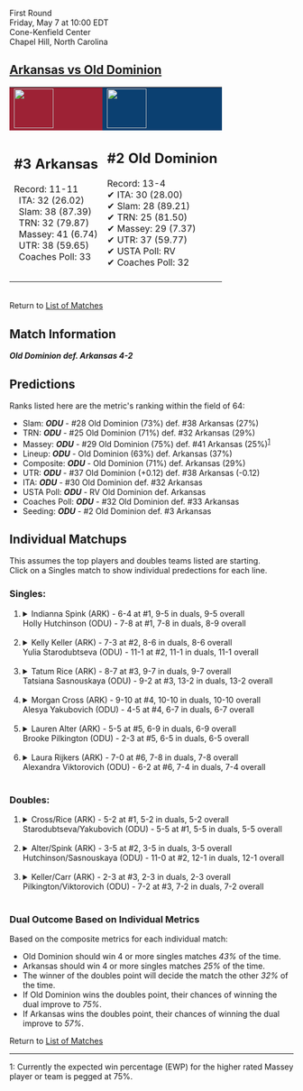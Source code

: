 First Round  
Friday, May 7 at 10:00 EDT  
Cone-Kenfield Center  
Chapel Hill, North Carolina  
## [Arkansas vs Old Dominion](https://www.ncaa.com/game/5833648)  

<table><tr style="background-color: #d9d9d9 !important"><td style="background-color: #9D2235 !important"><img src="https://www.ncaa.com/sites/default/files/images/logos/schools/a/arkansas.70.png" width="70" height="70" /></td><td style="background-color: #0B4071 !important"><img src="https://www.ncaa.com/sites/default/files/images/logos/schools/o/old-dominion.70.png" width="70" height="70" /></td></tr><tr>
<td>  

<h2>#3 Arkansas</h2>  
Record: 11-11<br>  
&nbsp; ITA: 32 (26.02)<br>  
&nbsp; Slam: 38 (87.39)<br>  
&nbsp; TRN: 32 (79.87)<br>  
&nbsp; Massey: 41 (6.74)<br>  
&nbsp; UTR: 38 (59.65)<br>  
&nbsp; Coaches Poll: 33<br>  
<br>  

</td>
<td>  

<h2>#2 Old Dominion</h2>  
Record: 13-4<br>  
&#10004; ITA: 30 (28.00)<br>  
&#10004; Slam: 28 (89.21)<br>  
&#10004; TRN: 25 (81.50)<br>  
&#10004; Massey: 29 (7.37)<br>  
&#10004; UTR: 37 (59.77)<br>  
&#10004; USTA Poll: RV<br>  
&#10004; Coaches Poll: 32<br>  
<br>  

</td>
</tr></table>  


<br>Return to [List of Matches](../index.md)  

## Match Information  
***Old Dominion def. Arkansas 4-2***  

## Predictions  

Ranks listed here are the metric's ranking within the field of 64:  
- Slam: ***ODU*** - #28 Old Dominion (73%) def. #38 Arkansas (27%)  
- TRN: ***ODU*** - #25 Old Dominion (71%) def. #32 Arkansas (29%)  
- Massey: ***ODU*** - #29 Old Dominion (75%) def. #41 Arkansas (25%)<sup>[1](#footnote1)</sup>  
- Lineup: ***ODU*** - Old Dominion (63%) def. Arkansas (37%)  
- Composite: ***ODU*** - Old Dominion (71%) def. Arkansas (29%)  
- UTR: ***ODU*** - #37 Old Dominion (+0.12) def. #38 Arkansas (-0.12)  
- ITA: ***ODU*** - #30 Old Dominion def. #32 Arkansas  
- USTA Poll: ***ODU*** - RV Old Dominion def. Arkansas  
- Coaches Poll: ***ODU*** - #32 Old Dominion def. #33 Arkansas  
- Seeding: ***ODU*** - #2 Old Dominion def. #3 Arkansas  

## Individual Matchups  
This assumes the top players and doubles teams listed are starting.  
Click on a Singles match to show individual predections for each line.  

### Singles:  

<ol>
<li><details>
<summary markdown="span">Indianna Spink (ARK) - 6-4 at #1, 9-5 in duals, 9-5 overall<br>Holly Hutchinson (ODU) - 7-8 at #1, 7-8 in duals, 8-9 overall</summary>
<h4>Predictions</h4><ul>
<li>Slam: <b><i>ODU</i></b> - Hutchinson (61%) def. Spink (39%)</li>  
<li>TRN: <b><i>ARK</i></b> - Spink (54%) def. Hutchinson (46%)</li>  
<li>Massey: <b><i>ARK</i></b> - Spink (75%) def. Hutchinson (25%)<sup><a href="#footnote1">1</a></sup></li>  
<li>UTR: <b><i>ARK</i></b> - Spink (72%) def. Hutchinson (28%)</li>  
<li>Composite: <b><i>ARK</i></b> - Spink (59%) def. Hutchinson (41%)</li>  
<li>ITA: <b><i>ARK</i></b> - Spink (13.82) def. Hutchinson (5.40)</li>  
</ul>
</details>&nbsp;</li>
<li><details>
<summary markdown="span">Kelly Keller (ARK) - 7-3 at #2, 8-6 in duals, 8-6 overall<br>Yulia Starodubtseva (ODU) - 11-1 at #2, 11-1 in duals, 11-1 overall</summary>
<h4>Predictions</h4><ul>
<li>Slam: <b><i>ODU</i></b> - Starodubtseva (55%) def. Keller (45%)</li>  
<li>TRN: <b><i>ODU</i></b> - Starodubtseva (74%) def. Keller (26%)</li>  
<li>Massey: <b><i>ODU</i></b> - Starodubtseva (75%) def. Keller (25%)<sup><a href="#footnote1">1</a></sup></li>  
<li>UTR: <b><i>ODU</i></b> - Starodubtseva (55%) def. Keller (45%)</li>  
<li>Composite: <b><i>ODU</i></b> - Starodubtseva (65%) def. Keller (35%)</li>  
<li>ITA: <b><i>ODU</i></b> - Starodubtseva (11.96) def. Keller (2.19)</li>  
</ul>
</details>&nbsp;</li>
<li><details>
<summary markdown="span">Tatum Rice (ARK) - 8-7 at #3, 9-7 in duals, 9-7 overall<br>Tatsiana Sasnouskaya (ODU) - 9-2 at #3, 13-2 in duals, 13-2 overall</summary>
<h4>Predictions</h4><ul>
<li>Slam: <b><i>ODU</i></b> - Sasnouskaya (68%) def. Rice (32%)</li>  
<li>TRN: <b><i>ODU</i></b> - Sasnouskaya (66%) def. Rice (34%)</li>  
<li>Massey: <b><i>ODU</i></b> - Sasnouskaya (75%) def. Rice (25%)<sup><a href="#footnote1">1</a></sup></li>  
<li>UTR: <b><i>ODU</i></b> - Sasnouskaya (67%) def. Rice (33%)</li>  
<li>Composite: <b><i>ODU</i></b> - Sasnouskaya (69%) def. Rice (31%)</li>  
<li>ITA: <b><i>ODU</i></b> - Sasnouskaya (7.78) def. Rice (2.00)</li>  
</ul>
</details>&nbsp;</li>
<li><details>
<summary markdown="span">Morgan Cross (ARK) - 9-10 at #4, 10-10 in duals, 10-10 overall<br>Alesya Yakubovich (ODU) - 4-5 at #4, 6-7 in duals, 6-7 overall</summary>
<h4>Predictions</h4><ul>
<li>Slam: <b><i>ARK</i></b> - Cross (63%) def. Yakubovich (37%)</li>  
<li>TRN: <b><i>ARK</i></b> - Cross (69%) def. Yakubovich (31%)</li>  
<li>Massey: <b><i>ARK</i></b> - Cross (75%) def. Yakubovich (25%)<sup><a href="#footnote1">1</a></sup></li>  
<li>UTR: <b><i>ARK</i></b> - Cross (80%) def. Yakubovich (20%)</li>  
<li>Composite: <b><i>ARK</i></b> - Cross (71%) def. Yakubovich (29%)</li>  
</ul>
</details>&nbsp;</li>
<li><details>
<summary markdown="span">Lauren Alter (ARK) - 5-5 at #5, 6-9 in duals, 6-9 overall<br>Brooke Pilkington (ODU) - 2-3 at #5, 6-5 in duals, 6-5 overall</summary>
<h4>Predictions</h4><ul>
<li>Slam: <b><i>ODU</i></b> - Pilkington (54%) def. Alter (46%)</li>  
<li>TRN: <b><i>ODU</i></b> - Pilkington (55%) def. Alter (45%)</li>  
<li>Massey: <b><i>ODU</i></b> - Pilkington (75%) def. Alter (25%)<sup><a href="#footnote1">1</a></sup></li>  
<li>UTR: <b><i>ODU</i></b> - Pilkington (79%) def. Alter (21%)</li>  
<li>Composite: <b><i>ODU</i></b> - Pilkington (66%) def. Alter (34%)</li>  
<li>ITA: <b><i>ODU</i></b> - Pilkington (1.80) def. Alter (0.00)</li>  
</ul>
</details>&nbsp;</li>
<li><details>
<summary markdown="span">Laura Rijkers (ARK) - 7-0 at #6, 7-8 in duals, 7-8 overall<br>Alexandra Viktorovich (ODU) - 6-2 at #6, 7-4 in duals, 7-4 overall</summary>
<h4>Predictions</h4><ul>
<li>Slam: <b><i>ARK</i></b> - Rijkers (55%) def. Viktorovich (45%)</li>  
<li>TRN: <b><i>ARK</i></b> - Rijkers (69%) def. Viktorovich (31%)</li>  
<li>Massey: <b><i>ODU</i></b> - Viktorovich (75%) def. Rijkers (25%)<sup><a href="#footnote1">1</a></sup></li>  
<li>UTR: <b><i>ODU</i></b> - Viktorovich (80%) def. Rijkers (20%)</li>  
<li>Composite: <b><i>ODU</i></b> - Viktorovich (58%) def. Rijkers (42%)</li>  
<li>ITA: <b><i>ODU</i></b> - Viktorovich (2.38) def. Rijkers (1.60)</li>  
</ul>
</details>&nbsp;</li>
</ol>

### Doubles:  

<ol>
<li><details>
<summary markdown="span">Cross/Rice (ARK) - 5-2 at #1, 5-2 in duals, 5-2 overall<br>Starodubtseva/Yakubovich (ODU) - 5-5 at #1, 5-5 in duals, 5-5 overall</summary>
<br>Sorry, we don't have any metrics for this match
</details>&nbsp;</li>
<li><details>
<summary markdown="span">Alter/Spink (ARK) - 3-5 at #2, 3-5 in duals, 3-5 overall<br>Hutchinson/Sasnouskaya (ODU) - 11-0 at #2, 12-1 in duals, 12-1 overall</summary>
<br>Sorry, we don't have any metrics for this match
</details>&nbsp;</li>
<li><details>
<summary markdown="span">Keller/Carr (ARK) - 2-3 at #3, 2-3 in duals, 2-3 overall<br>Pilkington/Viktorovich (ODU) - 7-2 at #3, 7-2 in duals, 7-2 overall</summary>
<br>Sorry, we don't have any metrics for this match
</details>&nbsp;</li>
</ol>

### Dual Outcome Based on Individual Metrics  
  
Based on the composite metrics for each individual match:  
- Old Dominion should win 4 or more singles matches _43%_ of the time.  
- Arkansas should win 4 or more singles matches _25%_ of the time.  
- The winner of the doubles point will decide the match the other _32%_ of the time.  
- If Old Dominion wins the doubles point, their chances of winning the dual improve to _75%_.  
- If Arkansas wins the doubles point, their chances of winning the dual improve to _57%_.  
  
Return to [List of Matches](../index.md)  
  
------
<a name="footnote1">1</a>: Currently the expected win percentage (EWP) for the higher rated Massey player or team is pegged at 75%.
